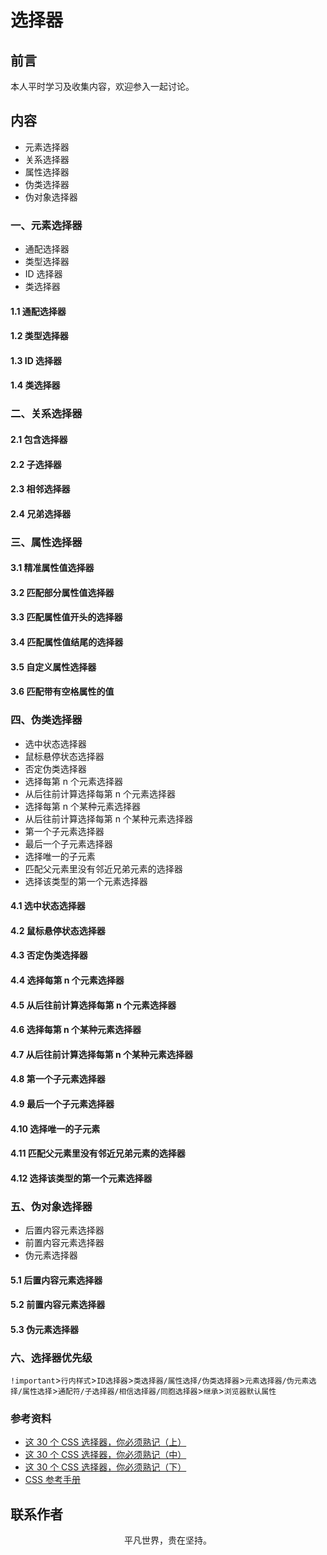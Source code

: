 # 选择器

## 前言

本人平时学习及收集内容，欢迎参入一起讨论。

## 内容

- 元素选择器
- 关系选择器
- 属性选择器
- 伪类选择器
- 伪对象选择器

### 一、元素选择器

- 通配选择器
- 类型选择器
- ID 选择器
- 类选择器

#### 1.1 通配选择器

#### 1.2 类型选择器

#### 1.3 ID 选择器

#### 1.4 类选择器

### 二、关系选择器

#### 2.1 包含选择器

#### 2.2 子选择器

#### 2.3 相邻选择器

#### 2.4 兄弟选择器

### 三、属性选择器

#### 3.1 精准属性值选择器

#### 3.2 匹配部分属性值选择器

#### 3.3 匹配属性值开头的选择器

#### 3.4 匹配属性值结尾的选择器

#### 3.5 自定义属性选择器

#### 3.6 匹配带有空格属性的值

### 四、伪类选择器

- 选中状态选择器
- 鼠标悬停状态选择器
- 否定伪类选择器
- 选择每第 n 个元素选择器
- 从后往前计算选择每第 n 个元素选择器
- 选择每第 n 个某种元素选择器
- 从后往前计算选择每第 n 个某种元素选择器
- 第一个子元素选择器
- 最后一个子元素选择器
- 选择唯一的子元素
- 匹配父元素里没有邻近兄弟元素的选择器
- 选择该类型的第一个元素选择器

#### 4.1 选中状态选择器

#### 4.2 鼠标悬停状态选择器

#### 4.3 否定伪类选择器

#### 4.4 选择每第 n 个元素选择器

#### 4.5 从后往前计算选择每第 n 个元素选择器

#### 4.6 选择每第 n 个某种元素选择器

#### 4.7 从后往前计算选择每第 n 个某种元素选择器

#### 4.8 第一个子元素选择器

#### 4.9 最后一个子元素选择器

#### 4.10 选择唯一的子元素

#### 4.11 匹配父元素里没有邻近兄弟元素的选择器

#### 4.12 选择该类型的第一个元素选择器

### 五、伪对象选择器

- 后置内容元素选择器
- 前置内容元素选择器
- 伪元素选择器

#### 5.1 后置内容元素选择器

#### 5.2 前置内容元素选择器

#### 5.3 伪元素选择器

### 六、选择器优先级

`!important`>`行内样式`>`ID选择器`>`类选择器/属性选择/伪类选择器`>`元素选择器/伪元素选择/属性选择`>`通配符/子选择器/相信选择器/同胞选择器`>`继承`>`浏览器默认属性`

### 参考资料

- [这 30 个 CSS 选择器，你必须熟记（上）](https://mp.weixin.qq.com/s/SGoK-eRb1KwtSN9X81SXzw)
- [这 30 个 CSS 选择器，你必须熟记（中）](https://mp.weixin.qq.com/s/-MXNffO2rRoksyRjDb8hdA)
- [这 30 个 CSS 选择器，你必须熟记（下）](https://mp.weixin.qq.com/s/ngdGJ-qzbLDqt0Mj9rPq4w)
- [CSS 参考手册](http://css.doyoe.com/)

## 联系作者

<div align="center">
    <p>
        平凡世界，贵在坚持。
    </p>
    <img :src="$withBase('/about/contact.png')" />
</div>
